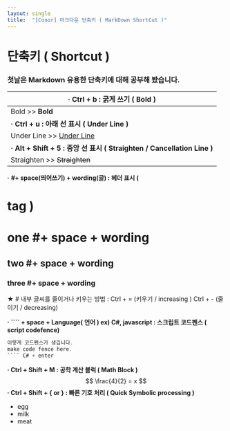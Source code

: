 ```yaml
---
layout: single
title:  "[Conor] 마크다운 단축키 ( MarkDown ShortCut )"
---
```


# 단축키 ( Shortcut )

### 첫날은 Markdown 유용한 단축키에 대해 공부해 봤습니다.

| · Ctrl + b : 굵게 쓰기 ( Bold )                              |
| ------------------------------------------------------------ |
| Bold >> **Bold**                                             |
| **·** **Ctrl + u : 아래 선 표시 ( Under Line )**             |
| Under Line >> <u>Under Line</u>                              |
| **·** **Alt + Shift + 5 : 중앙 선 표시 ( Straighten / Cancellation Line )** |
| Straighten >> ~~Straighten~~                                 |

**·** **#+ space(띄어쓰기) + wording(글) : 헤더 표시 ( <h1> tag )**

# one #+ space + wording

## two #+ space + wording

### three #+ space + wording

★ # 내부 글씨를 줄이거나 키우는 방법 : Ctrl + = (키우기 / increasing ) Ctrl + - (줄이기 / decreasing)



**· ```` + space + Language( 언어 ) ex) C#, javascript : 스크립트 코드펜스 ( script codefence)**

```` c#
이렇게 코드펜스가 생깁니다.
make code fence here. 
```` C# + enter
````



**· Ctrl + Shift + M : 공학 계산 블럭 ( Math Block )**
$$
\frac{4}{2} = x
$$
**· Ctrl + Shift + { or } : 빠른 기호 처리 ( Quick Symbolic processing )**

- egg
- milk
- meat
